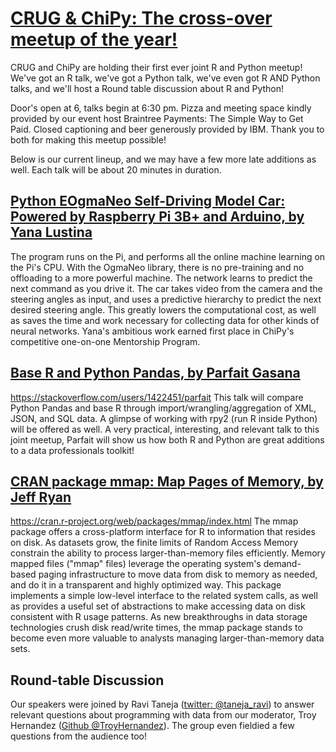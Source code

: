 # [CRUG & ChiPy: The cross-over meetup of the year!](https://www.meetup.com/ChicagoRUG/events/252519401/)

CRUG and ChiPy are holding their first ever joint R and Python meetup! We've got an R talk, we've got a Python talk, we've even got R AND Python talks, and we'll host a Round table discussion about R and Python!

Door's open at 6, talks begin at 6:30 pm. Pizza and meeting space kindly provided by our event host Braintree Payments: The Simple Way to Get Paid. Closed captioning and beer generously provided by IBM. Thank you to both for making this meetup possible!

Below is our current lineup, and we may have a few more late additions as well. Each talk will be about 20 minutes in duration.

## [Python EOgmaNeo Self-Driving Model Car: Powered by Raspberry Pi 3B+ and Arduino, by Yana Lustina](https://github.com/ylustina/sdc-EOgmaNeo)
The program runs on the Pi, and performs all the online machine learning on the Pi's CPU. With the OgmaNeo library, there is no pre-training and no offloading to a more powerful machine. The network learns to predict the next command as you drive it. The car takes video from the camera and the steering angles as input, and uses a predictive hierarchy to predict the next desired steering angle. This greatly lowers the computational cost, as well as saves the time and work necessary for collecting data for other kinds of neural networks. Yana's ambitious work earned first place in ChiPy's competitive one-on-one Mentorship Program.

## [Base R and Python Pandas, by Parfait Gasana](https://github.com/Chicago-R-User-Group/2018-n6-CRUG-ChiPy/tree/master/Pandas-R-Data-Analysis)
https://stackoverflow.com/users/1422451/parfait
This talk will compare Python Pandas and base R through import/wrangling/aggregation of XML, JSON, and SQL data. A glimpse of working with rpy2 (run R inside Python) will be offered as well. A very practical, interesting, and relevant talk to this joint meetup, Parfait will show us how both R and Python are great additions to a data professionals toolkit!

## [CRAN package mmap: Map Pages of Memory, by Jeff Ryan](https://github.com/Chicago-R-User-Group/2018-n6-CRUG-ChiPy/blob/master/Jeff-Ryan-CRUG-ChiPy2018.pdf)
https://cran.r-project.org/web/packages/mmap/index.html
The mmap package offers a cross-platform interface for R to information that resides on disk. As datasets grow, the finite limits of Random Access Memory constrain the ability to process larger-than-memory files efficiently. Memory mapped files ("mmap" files) leverage the operating system's demand-based paging infrastructure to move data from disk to memory as needed, and do it in a transparent and highly optimized way. This package implements a simple low-level interface to the related system calls, as well as provides a useful set of abstractions to make accessing data on disk consistent with R usage patterns. As new breakthroughs in data storage technologies crush disk read/write times, the mmap package stands to become even more valuable to analysts managing larger-than-memory data sets.

## Round-table Discussion
Our speakers were joined by Ravi Taneja ([twitter: @taneja_ravi](https://twitter.com/taneja_ravi)) to answer relevant questions about programming with data from our moderator, Troy Hernandez ([Github @TroyHernandez](https://github.com/TroyHernandez)). The
group even fieldied a few questions from the audience too!
